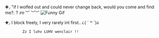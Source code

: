 ✚◞ "if I wolfed out and could never change back, would you come and find me?. ? ﾒ𖹭
 ︶ ︶︶
![Funny Gif](https://i.postimg.cc/BnnDtBK9/Tumblr-l-375695116930546.gif)

✚◞ I block freely, I very rarely int first.. ૮( ´ ꒳ `)ა

            Zz I luhv LUHV wenclair !! 
